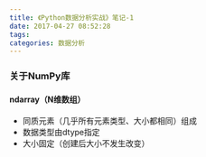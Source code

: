 ```yaml
---
title: 《Python数据分析实战》笔记-1
date: 2017-04-27 08:52:28
tags:
categories: 数据分析
---
```


  ### 关于NumPy库

#### ndarray（N维数组）

- 同质元素（几乎所有元素类型、大小都相同）组成
- 数据类型由dtype指定
- 大小固定（创建后大小不发生改变）

